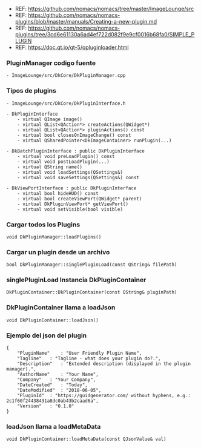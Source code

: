 - REF: https://github.com/nomacs/nomacs/tree/master/ImageLounge/src
- REF: https://github.com/nomacs/nomacs-plugins/blob/master/manuals/Creating-a-new-plugin.md
- REF: https://github.com/nomacs/nomacs-plugins/tree/3cd6e61130a6ad4ef722d082f9e9cf0016b68fa0/SIMPLE_PLUGIN
- REF: https://doc.qt.io/qt-5/qpluginloader.html


### PluginManager codigo fuente
~~~
- ImageLounge/src/DkCore/DkPluginManager.cpp
~~~

### Tipos de plugins
~~~
- ImageLounge/src/DkCore/DkPluginInterface.h
~~~

~~~
- DkPluginInterface
	- virtual QImage image()
	- virtual QList<QAction*> createActions(QWidget*)
	- virtual QList<QAction*> pluginActions() const
	- virtual bool closesOnImageChange() const
	- virtual QSharedPointer<DkImageContainer> runPlugin(...)
	
- DkBatchPluginInterface : public DkPluginInterface
	- virtual void preLoadPlugin() const
	- virtual void postLoadPlugin(...)
	- virtual QString name()
	- virtual void loadSettings(QSettings&)
	- virtual void saveSettings(QSettings&) const

- DkViewPortInterface : public DkPluginInterface
	- virtual bool hideHUD() const	
	- virtual bool createViewPort(QWidget* parent)
	- virtual DkPluginViewPort* getViewPort()
	- virtual void setVisible(bool visible)	
~~~

### Cargar todos los Plugins
~~~
void DkPluginManager::loadPlugins()
~~~

### Cargar un plugin desde un archivo
~~~
bool DkPluginManager::singlePluginLoad(const QString& filePath)
~~~

### singlePluginLoad Instancia DkPluginContainer
~~~
DkPluginContainer::DkPluginContainer(const QString& pluginPath)
~~~

### DkPluginContainer llama a loadJson
~~~
void DkPluginContainer::loadJson()
~~~

### Ejemplo del json del plugin
~~~
{
    "PluginName" 	: "User Friendly Plugin Name",
	"Tagline" 	: "Tagline - what does your plugin do?.",
	"Description"	: "Extended description (displayed in the plugin manager).",
	"AuthorName" 	: "Your Name",
	"Company"	: "Your Company",
	"DateCreated" 	: "Today",
	"DateModified"	: "2018-06-05",
	"PluginId"	: "https://guidgenerator.com/ without hyphens, e.g.: 2c1f60f24438431a8dc0ab43b2caad6a",
	"Version"	: "0.1.0"
}
~~~

### loadJson llama a loadMetaData
~~~
void DkPluginContainer::loadMetaData(const QJsonValue& val)
~~~
